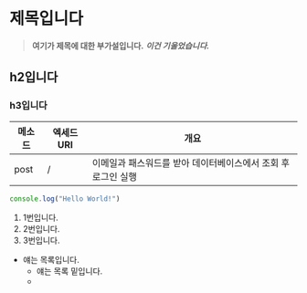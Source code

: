 # 제목입니다
> **여기가 제목에 대한 부가설입니다.** ***이건 기울었습니다.***

## h2입니다

### h3입니다

| 메소드  | 엑세드URI | 개요                                 |
| ---- | ------ | ---------------------------------- |
| post | /      | 이메일과 패스워드를 받아 데이터베이스에서 조회 후 로그인 실행 |

```javascript
console.log("Hello World!")
```

1. 1번입니다.
2. 2번입니다.
3. 3번입니다.

- 얘는 목록입니다.
  - 얘는 목록 밑입니다.
  - 
